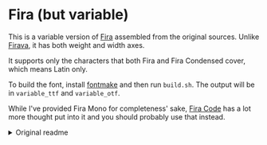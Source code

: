 # Fira (but variable)

This is a variable version of [Fira](https://github.com/mozilla/Fira) assembled from the original sources. Unlike [Firava](https://github.com/hellogreg/firava), it has both weight and width axes.

It supports only the characters that both Fira and Fira Condensed cover, which means Latin only.

To build the font, install [fontmake](https://github.com/googlefonts/fontmake) and then run `build.sh`. The output will be in `variable_ttf` and `variable_otf`.

While I've provided Fira Mono for completeness' sake, [Fira Code](https://github.com/tonsky/FiraCode) has a lot more thought put into it and you should probably use that instead.

<details>
<summary>Original readme</summary>

# Mozilla's Fira Type Family
http://mozilla.github.io/Fira/

## Download Fira
<a href="https://github.com/mozilla/Fira/releases/latest">Latest Release</a><br>
<a href="https://github.com/mozilla/Fira/releases">All Releases</a>

## Fira Roadmap
See the  <a href="https://docs.google.com/document/d/1fLxzQsULTv43umIhpB9Gv3Gi7aOBONHbqEbwZIipmxw/edit">Fira Road Map</a> for further information on upcoming releases. Please add your comments or questions within the document.


## How to Contribute to Fira
If you're interested in contributing, see our  <a href="https://docs.google.com/document/d/1QfxweGktJEdBvbd94y-5hiyqu32U9-h_ICPVs76Niyw/edit">Fira Contribution Documentation</a>. Please add your comments or questions within the document.


## Usage
Use this font on your website!

```html
<link rel="stylesheet" href="https://code.cdn.mozilla.net/fonts/fira.css">
```

## External Resources
Further information on the design and specifications of the Fira typeface can be found at <a href="https://carrois.com/typefaces/FiraSans/">Carrois Studio</a>.<br>
Fira can also be found in these foundries:<br>
<a href="http://www.1001fonts.com/fira-sans-font.html">1001 Fonts<br>
<a href="https://typekit.com/fonts/fira-sans">Adobe Typekit<br>
<a href="https://www.google.com/fonts/specimen/Fira+Sans">Google Fonts<br>
<a href="https://www.fontsquirrel.com/fonts/fira-sans">Font Squirrel<br>

</details>